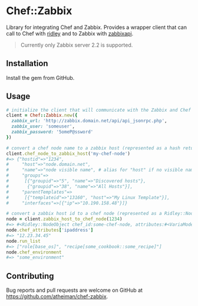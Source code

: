 # Chef::Zabbix

Library for integrating Chef and Zabbix. Provides a wrapper client that can call to Chef with [ridley](https://github.com/berkshelf/ridley) and to Zabbix with [zabbixapi](https://github.com/express42/zabbixapi).

> Currently only Zabbix server 2.2 is supported.

## Installation

Install the gem from GitHub.

## Usage

```ruby
# initialize the client that will communicate with the Zabbix and Chef apis
client = Chef::Zabbix.new({
  zabbix_url: 'http://zabbix.domain.net/api/api_jsonrpc.php',
  zabbix_user: 'someuser',
  zabbix_password: '5omeP@ssword'
})

# convert a chef node name to a zabbix host (represented as a hash returned from zabbixapi client)
client.chef_node_to_zabbix_host('my-chef-node')
#=> {"hostid"=>"1234",
#     "host"=>"node.domain.net",
#     "name"=>"node visible name", # alias for "host" if no visible name set
#     "groups"=>
#      [{"groupid"=>"5", "name"=>"Discovered hosts"},
#       {"groupid"=>"38", "name"=>"All Hosts"}],
#     "parentTemplates"=>
#      [{"templateid"=>"13160", "host"=>"My Linux Template"}],
#     "interfaces"=>[{"ip"=>"10.190.158.48"}]}

# convert a zabbix host id to a chef node (represented as a Ridley::NodeObject)
node = client.zabbix_host_to_chef_node(1234)
#=> #<Ridley::NodeObject chef_id:some-chef-node, attributes:#<VariaModel::Attributes ...
node.chef_attributes['ipaddress']
#=> "12.23.34.45"
node.run_list
#=> ["role[base_os]", "recipe[some_cookbook::some_recipe]"]
node.chef_environment
#=> "some_environment"
```

## Contributing

Bug reports and pull requests are welcome on GitHub at https://github.com/atheiman/chef-zabbix.

